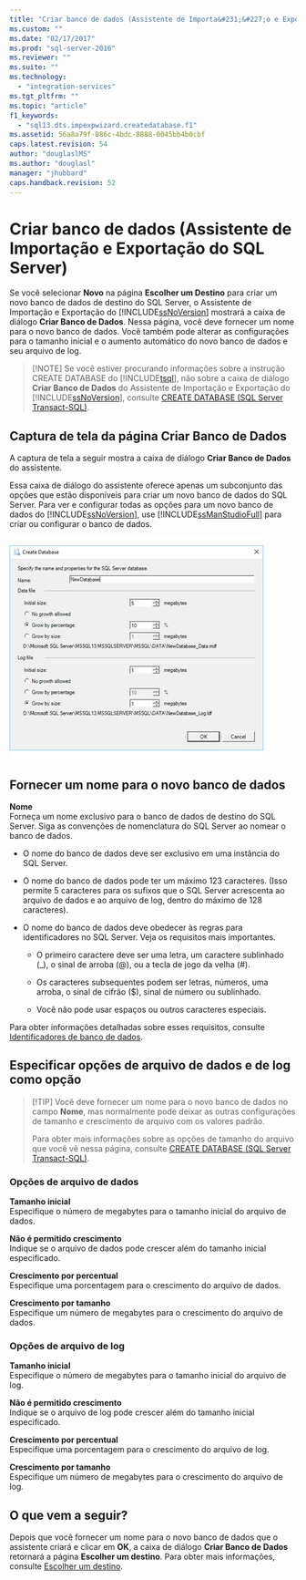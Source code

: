 ```yaml
---
title: "Criar banco de dados (Assistente de Importa&#231;&#227;o e Exporta&#231;&#227;o do SQL Server) | Microsoft Docs"
ms.custom: ""
ms.date: "02/17/2017"
ms.prod: "sql-server-2016"
ms.reviewer: ""
ms.suite: ""
ms.technology: 
  - "integration-services"
ms.tgt_pltfrm: ""
ms.topic: "article"
f1_keywords: 
  - "sql13.dts.impexpwizard.createdatabase.f1"
ms.assetid: 56a8a79f-086c-4bdc-8888-0045bb4b0cbf
caps.latest.revision: 54
author: "douglaslMS"
ms.author: "douglasl"
manager: "jhubbard"
caps.handback.revision: 52
---
```

# Criar banco de dados (Assistente de Importa&#231;&#227;o e Exporta&#231;&#227;o do SQL Server)
Se você selecionar **Novo** na página **Escolher um Destino** para criar um novo banco de dados de destino do SQL Server, o Assistente de Importação e Exportação do [!INCLUDE[ssNoVersion](../../includes/ssnoversion-md.md)] mostrará a caixa de diálogo **Criar Banco de Dados**. Nessa página, você deve fornecer um nome para o novo banco de dados. Você também pode alterar as configurações para o tamanho inicial e o aumento automático do novo banco de dados e seu arquivo de log. 

> [!NOTE] Se você estiver procurando informações sobre a instrução CREATE DATABASE do [!INCLUDE[tsql](../../includes/tsql-md.md)], não sobre a caixa de diálogo **Criar Banco de Dados** do Assistente de Importação e Exportação do [!INCLUDE[ssNoVersion](../../includes/ssnoversion-md.md)], consulte [CREATE DATABASE &#40;SQL Server Transact-SQL&#41;](../../t-sql/statements/create-database-sql-server-transact-sql.md).  

## <a name="screen-shot-of-the-create-database-page"></a>Captura de tela da página Criar Banco de Dados  
A captura de tela a seguir mostra a caixa de diálogo **Criar Banco de Dados** do assistente.  

Essa caixa de diálogo do assistente oferece apenas um subconjunto das opções que estão disponíveis para criar um novo banco de dados do SQL Server. Para ver e configurar todas as opções para um novo banco de dados do [!INCLUDE[ssNoVersion](../../includes/ssnoversion-md.md)], use [!INCLUDE[ssManStudioFull](../../includes/ssmanstudiofull-md.md)] para criar ou configurar o banco de dados. 

![Create database page of the Import and Export Wizard](../../integration-services/import-export-data/media/create-database.png "Create database page of the Import and Export Wizard")  

## <a name="provide-a-name-for-the-new-database"></a>Fornecer um nome para o novo banco de dados  
**Nome**  
 Forneça um nome exclusivo para o banco de dados de destino do SQL Server. Siga as convenções de nomenclatura do SQL Server ao nomear o banco de dados.  
  
-   O nome do banco de dados deve ser exclusivo em uma instância do SQL Server.  
  
-   O nome do banco de dados pode ter um máximo 123 caracteres. (Isso permite 5 caracteres para os sufixos que o SQL Server acrescenta ao arquivo de dados e ao arquivo de log, dentro do máximo de 128 caracteres).  
  
-   O nome do banco de dados deve obedecer às regras para identificadores no SQL Server. Veja os requisitos mais importantes.  
  
    -   O primeiro caractere deve ser uma letra, um caractere sublinhado (_), o sinal de arroba (@), ou a tecla de jogo da velha (#).  
  
    -   Os caracteres subsequentes podem ser letras, números, uma arroba, o sinal de cifrão ($), sinal de número ou sublinhado.  
  
    -   Você não pode usar espaços ou outros caracteres especiais.  
  
Para obter informações detalhadas sobre esses requisitos, consulte [Identificadores de banco de dados](../../relational-databases/databases/database-identifiers.md).  

## <a name="optionally-specify-data-file-and-log-file-options"></a>Especificar opções de arquivo de dados e de log como opção

> [!TIP] Você deve fornecer um nome para o novo banco de dados no campo **Nome**, mas normalmente pode deixar as outras configurações de tamanho e crescimento de arquivo com os valores padrão.
>
> Para obter mais informações sobre as opções de tamanho do arquivo que você vê nessa página, consulte [CREATE DATABASE &#40;SQL Server Transact-SQL&#41;](../../t-sql/statements/create-database-sql-server-transact-sql.md). 

### <a name="data-file-options"></a>Opções de arquivo de dados  
 **Tamanho inicial**  
 Especifique o número de megabytes para o tamanho inicial do arquivo de dados.  
  
 **Não é permitido crescimento**  
 Indique se o arquivo de dados pode crescer além do tamanho inicial especificado.  
  
 **Crescimento por percentual**  
 Especifique uma porcentagem para o crescimento do arquivo de dados.  
  
 **Crescimento por tamanho**  
 Especifique um número de megabytes para o crescimento do arquivo de dados.  
  
### <a name="log-file-options"></a>Opções de arquivo de log  
 **Tamanho inicial**  
 Especifique o número de megabytes para o tamanho inicial do arquivo de log.  
  
 **Não é permitido crescimento**  
 Indique se o arquivo de log pode crescer além do tamanho inicial especificado.  
  
 **Crescimento por percentual**  
 Especifique uma porcentagem para o crescimento do arquivo de log.  
  
 **Crescimento por tamanho**  
 Especifique um número de megabytes para o crescimento do arquivo de log.  
  
## <a name="whats-next"></a>O que vem a seguir?  
 Depois que você fornecer um nome para o novo banco de dados que o assistente criará e clicar em **OK**, a caixa de diálogo **Criar Banco de Dados** retornará a página **Escolher um destino**. Para obter mais informações, consulte [Escolher um destino](../../integration-services/import-export-data/choose-a-destination-sql-server-import-and-export-wizard.md).  
